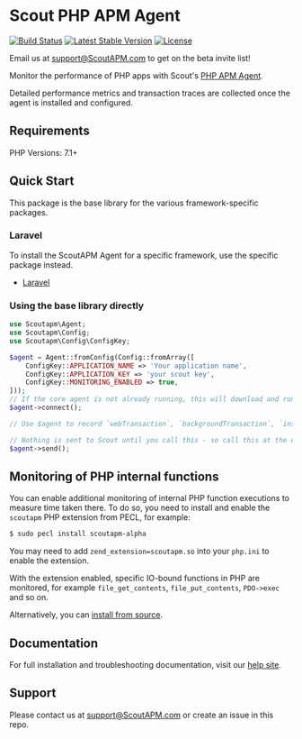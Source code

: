 # Scout PHP APM Agent

[![Build Status](https://travis-ci.com/scoutapp/scout-apm-php.svg?branch=master)](https://travis-ci.com/scoutapp/scout-apm-php) [![Latest Stable Version](https://poser.pugx.org/scoutapp/scout-apm-php/v/stable)](https://packagist.org/packages/scoutapp/scout-apm-php) [![License](https://poser.pugx.org/scoutapp/scout-apm-php/license)](https://packagist.org/packages/scoutapp/scout-apm-php)

Email us at support@ScoutAPM.com to get on the beta invite list!

Monitor the performance of PHP apps with Scout's [PHP APM Agent](https://www.scoutapm.com).

Detailed performance metrics and transaction traces are collected once the agent is installed and configured.

## Requirements

PHP Versions: 7.1+

## Quick Start

This package is the base library for the various framework-specific packages.

### Laravel

To install the ScoutAPM Agent for a specific framework, use the specific package instead.

 * [Laravel](https://github.com/scoutapp/scout-apm-laravel)

### Using the base library directly

```php
use Scoutapm\Agent;
use Scoutapm\Config;
use Scoutapm\Config\ConfigKey;

$agent = Agent::fromConfig(Config::fromArray([
    ConfigKey::APPLICATION_NAME => 'Your application name',
    ConfigKey::APPLICATION_KEY => 'your scout key',
    ConfigKey::MONITORING_ENABLED => true,
]));
// If the core agent is not already running, this will download and run it (from /tmp by default)
$agent->connect();

// Use $agent to record `webTransaction`, `backgroundTransaction`, `instrument` or `tagRequest` as necessary

// Nothing is sent to Scout until you call this - so call this at the end of your request
$agent->send();
```

## Monitoring of PHP internal functions

You can enable additional monitoring of internal PHP function executions to measure time taken there. To do so, you need
to install and enable the `scoutapm` PHP extension from PECL, for example:

```bash
$ sudo pecl install scoutapm-alpha
```

You may need to add `zend_extension=scoutapm.so` into your `php.ini` to enable the extension.

With the extension enabled, specific IO-bound functions in PHP are monitored, for example `file_get_contents`,
`file_put_contents`, `PDO->exec` and so on.

Alternatively, you can [install from source](https://github.com/scoutapp/scout-apm-php-ext).

## Documentation

For full installation and troubleshooting documentation, visit our [help site](http://docs.scoutapm.com/#php-agent).

## Support

Please contact us at support@ScoutAPM.com or create an issue in this repo.
